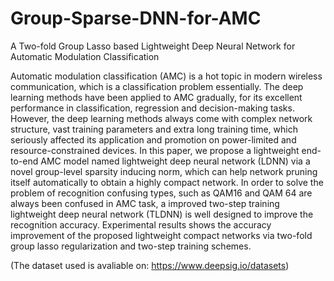 # Group-Sparse-DNN-for-AMC
A Two-fold Group Lasso based Lightweight Deep Neural Network for Automatic Modulation Classification

Automatic modulation classification (AMC) is a hot topic in modern wireless communication, which is a classification problem essentially. The deep learning methods have been applied to AMC gradually, for its excellent performance in classification, regression and decision-making tasks. However, the deep learning methods always come with complex network structure, vast training parameters and extra long training time, which seriously affected its application and promotion on power-limited and resource-constrained devices. In this paper, we propose a lightweight end-to-end AMC model named lightweight deep neural network (LDNN) via a novel group-level sparsity inducing norm, which can help network pruning itself automatically to obtain a highly compact network. In order to solve the problem of recognition confusing types, such as QAM16 and QAM 64 are always been confused in AMC task,  a improved two-step training lightweight deep neural network (TLDNN) is well designed to improve the recognition accuracy. Experimental results shows the accuracy improvement of the proposed lightweight compact networks via two-fold group lasso regularization and two-step training schemes.

(The dataset used is avaliable on: https://www.deepsig.io/datasets)
